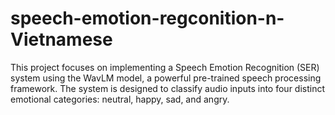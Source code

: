 # speech-emotion-regconition-n-Vietnamese
This project focuses on implementing a Speech Emotion Recognition (SER) system using the WavLM model, a powerful pre-trained speech processing framework. The system is designed to classify audio inputs into four distinct emotional categories: neutral, happy, sad, and angry.
